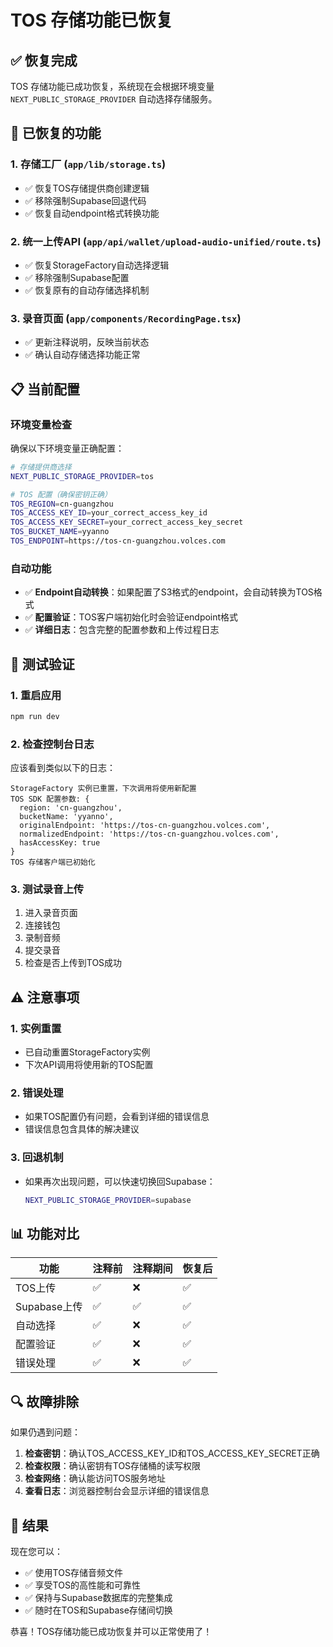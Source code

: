 # TOS 存储功能已恢复

## ✅ 恢复完成

TOS 存储功能已成功恢复，系统现在会根据环境变量 `NEXT_PUBLIC_STORAGE_PROVIDER` 自动选择存储服务。

## 🔧 已恢复的功能

### 1. 存储工厂 (`app/lib/storage.ts`)
- ✅ 恢复TOS存储提供商创建逻辑
- ✅ 移除强制Supabase回退代码
- ✅ 恢复自动endpoint格式转换功能

### 2. 统一上传API (`app/api/wallet/upload-audio-unified/route.ts`)
- ✅ 恢复StorageFactory自动选择逻辑
- ✅ 移除强制Supabase配置
- ✅ 恢复原有的自动存储选择机制

### 3. 录音页面 (`app/components/RecordingPage.tsx`)
- ✅ 更新注释说明，反映当前状态
- ✅ 确认自动存储选择功能正常

## 📋 当前配置

### 环境变量检查
确保以下环境变量正确配置：

```bash
# 存储提供商选择
NEXT_PUBLIC_STORAGE_PROVIDER=tos

# TOS 配置（确保密钥正确）
TOS_REGION=cn-guangzhou
TOS_ACCESS_KEY_ID=your_correct_access_key_id
TOS_ACCESS_KEY_SECRET=your_correct_access_key_secret
TOS_BUCKET_NAME=yyanno
TOS_ENDPOINT=https://tos-cn-guangzhou.volces.com
```

### 自动功能
- ✅ **Endpoint自动转换**：如果配置了S3格式的endpoint，会自动转换为TOS格式
- ✅ **配置验证**：TOS客户端初始化时会验证endpoint格式
- ✅ **详细日志**：包含完整的配置参数和上传过程日志

## 🚀 测试验证

### 1. 重启应用
```bash
npm run dev
```

### 2. 检查控制台日志
应该看到类似以下的日志：
```
StorageFactory 实例已重置，下次调用将使用新配置
TOS SDK 配置参数: {
  region: 'cn-guangzhou',
  bucketName: 'yyanno',
  originalEndpoint: 'https://tos-cn-guangzhou.volces.com',
  normalizedEndpoint: 'https://tos-cn-guangzhou.volces.com',
  hasAccessKey: true
}
TOS 存储客户端已初始化
```

### 3. 测试录音上传
1. 进入录音页面
2. 连接钱包
3. 录制音频
4. 提交录音
5. 检查是否上传到TOS成功

## ⚠️ 注意事项

### 1. 实例重置
- 已自动重置StorageFactory实例
- 下次API调用将使用新的TOS配置

### 2. 错误处理
- 如果TOS配置仍有问题，会看到详细的错误信息
- 错误信息包含具体的解决建议

### 3. 回退机制
- 如果再次出现问题，可以快速切换回Supabase：
  ```bash
  NEXT_PUBLIC_STORAGE_PROVIDER=supabase
  ```

## 📊 功能对比

| 功能 | 注释前 | 注释期间 | 恢复后 |
|------|--------|----------|---------|
| TOS上传 | ✅ | ❌ | ✅ |
| Supabase上传 | ✅ | ✅ | ✅ |
| 自动选择 | ✅ | ❌ | ✅ |
| 配置验证 | ✅ | ❌ | ✅ |
| 错误处理 | ✅ | ❌ | ✅ |

## 🔍 故障排除

如果仍遇到问题：

1. **检查密钥**：确认TOS_ACCESS_KEY_ID和TOS_ACCESS_KEY_SECRET正确
2. **检查权限**：确认密钥有TOS存储桶的读写权限
3. **检查网络**：确认能访问TOS服务地址
4. **查看日志**：浏览器控制台会显示详细的错误信息

## 🎉 结果

现在您可以：
- ✅ 使用TOS存储音频文件
- ✅ 享受TOS的高性能和可靠性
- ✅ 保持与Supabase数据库的完整集成
- ✅ 随时在TOS和Supabase存储间切换

恭喜！TOS存储功能已成功恢复并可以正常使用了！